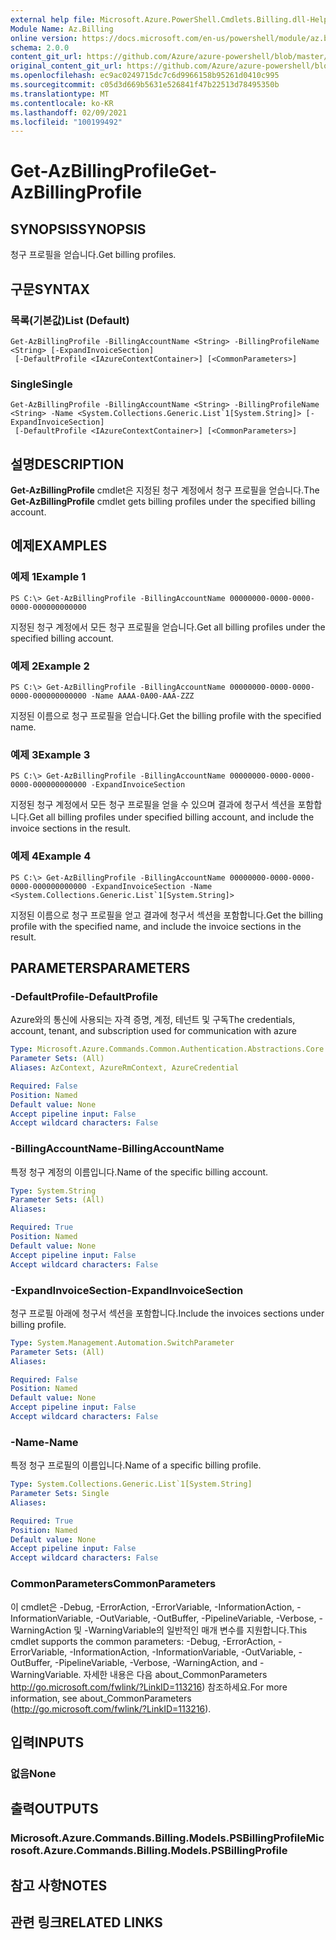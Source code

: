 ```yaml
---
external help file: Microsoft.Azure.PowerShell.Cmdlets.Billing.dll-Help.xml
Module Name: Az.Billing
online version: https://docs.microsoft.com/en-us/powershell/module/az.billing/get-azbillingprofile
schema: 2.0.0
content_git_url: https://github.com/Azure/azure-powershell/blob/master/src/Billing/Billing/help/Get-AzBillingProfile.md
original_content_git_url: https://github.com/Azure/azure-powershell/blob/master/src/Billing/Billing/help/Get-AzBillingProfile.md
ms.openlocfilehash: ec9ac0249715dc7c6d9966158b95261d0410c995
ms.sourcegitcommit: c05d3d669b5631e526841f47b22513d78495350b
ms.translationtype: MT
ms.contentlocale: ko-KR
ms.lasthandoff: 02/09/2021
ms.locfileid: "100199492"
---
```

# <span data-ttu-id="5903c-101">Get-AzBillingProfile</span><span class="sxs-lookup"><span data-stu-id="5903c-101">Get-AzBillingProfile</span></span>

## <span data-ttu-id="5903c-102">SYNOPSIS</span><span class="sxs-lookup"><span data-stu-id="5903c-102">SYNOPSIS</span></span>
<span data-ttu-id="5903c-103">청구 프로필을 얻습니다.</span><span class="sxs-lookup"><span data-stu-id="5903c-103">Get billing profiles.</span></span>

## <span data-ttu-id="5903c-104">구문</span><span class="sxs-lookup"><span data-stu-id="5903c-104">SYNTAX</span></span>

### <span data-ttu-id="5903c-105">목록(기본값)</span><span class="sxs-lookup"><span data-stu-id="5903c-105">List (Default)</span></span>
```
Get-AzBillingProfile -BillingAccountName <String> -BillingProfileName <String> [-ExpandInvoiceSection]
 [-DefaultProfile <IAzureContextContainer>] [<CommonParameters>]
```

### <span data-ttu-id="5903c-106">Single</span><span class="sxs-lookup"><span data-stu-id="5903c-106">Single</span></span>
```
Get-AzBillingProfile -BillingAccountName <String> -BillingProfileName <String> -Name <System.Collections.Generic.List`1[System.String]> [-ExpandInvoiceSection]
 [-DefaultProfile <IAzureContextContainer>] [<CommonParameters>]
```

## <span data-ttu-id="5903c-107">설명</span><span class="sxs-lookup"><span data-stu-id="5903c-107">DESCRIPTION</span></span>
<span data-ttu-id="5903c-108">**Get-AzBillingProfile** cmdlet은 지정된 청구 계정에서 청구 프로필을 얻습니다.</span><span class="sxs-lookup"><span data-stu-id="5903c-108">The **Get-AzBillingProfile** cmdlet gets billing profiles under the specified billing account.</span></span> 

## <span data-ttu-id="5903c-109">예제</span><span class="sxs-lookup"><span data-stu-id="5903c-109">EXAMPLES</span></span>

### <span data-ttu-id="5903c-110">예제 1</span><span class="sxs-lookup"><span data-stu-id="5903c-110">Example 1</span></span>
```
PS C:\> Get-AzBillingProfile -BillingAccountName 00000000-0000-0000-0000-000000000000
```

<span data-ttu-id="5903c-111">지정된 청구 계정에서 모든 청구 프로필을 얻습니다.</span><span class="sxs-lookup"><span data-stu-id="5903c-111">Get all billing profiles under the specified billing account.</span></span>

### <span data-ttu-id="5903c-112">예제 2</span><span class="sxs-lookup"><span data-stu-id="5903c-112">Example 2</span></span>
```
PS C:\> Get-AzBillingProfile -BillingAccountName 00000000-0000-0000-0000-000000000000 -Name AAAA-0A00-AAA-ZZZ
```

<span data-ttu-id="5903c-113">지정된 이름으로 청구 프로필을 얻습니다.</span><span class="sxs-lookup"><span data-stu-id="5903c-113">Get the billing profile with the specified name.</span></span>

### <span data-ttu-id="5903c-114">예제 3</span><span class="sxs-lookup"><span data-stu-id="5903c-114">Example 3</span></span>
```
PS C:\> Get-AzBillingProfile -BillingAccountName 00000000-0000-0000-0000-000000000000 -ExpandInvoiceSection
```

<span data-ttu-id="5903c-115">지정된 청구 계정에서 모든 청구 프로필을 얻을 수 있으며 결과에 청구서 섹션을 포함합니다.</span><span class="sxs-lookup"><span data-stu-id="5903c-115">Get all billing profiles under specified billing account, and include the invoice sections in the result.</span></span>

### <span data-ttu-id="5903c-116">예제 4</span><span class="sxs-lookup"><span data-stu-id="5903c-116">Example 4</span></span>
```
PS C:\> Get-AzBillingProfile -BillingAccountName 00000000-0000-0000-0000-000000000000 -ExpandInvoiceSection -Name <System.Collections.Generic.List`1[System.String]>
```

<span data-ttu-id="5903c-117">지정된 이름으로 청구 프로필을 얻고 결과에 청구서 섹션을 포함합니다.</span><span class="sxs-lookup"><span data-stu-id="5903c-117">Get the billing profile with the specified name, and include the invoice sections in the result.</span></span>

## <span data-ttu-id="5903c-118">PARAMETERS</span><span class="sxs-lookup"><span data-stu-id="5903c-118">PARAMETERS</span></span>

### <span data-ttu-id="5903c-119">-DefaultProfile</span><span class="sxs-lookup"><span data-stu-id="5903c-119">-DefaultProfile</span></span>
<span data-ttu-id="5903c-120">Azure와의 통신에 사용되는 자격 증명, 계정, 테넌트 및 구독</span><span class="sxs-lookup"><span data-stu-id="5903c-120">The credentials, account, tenant, and subscription used for communication with azure</span></span>

```yaml
Type: Microsoft.Azure.Commands.Common.Authentication.Abstractions.Core.IAzureContextContainer
Parameter Sets: (All)
Aliases: AzContext, AzureRmContext, AzureCredential

Required: False
Position: Named
Default value: None
Accept pipeline input: False
Accept wildcard characters: False
```

### <span data-ttu-id="5903c-121">-BillingAccountName</span><span class="sxs-lookup"><span data-stu-id="5903c-121">-BillingAccountName</span></span>
<span data-ttu-id="5903c-122">특정 청구 계정의 이름입니다.</span><span class="sxs-lookup"><span data-stu-id="5903c-122">Name of the specific billing account.</span></span>

```yaml
Type: System.String
Parameter Sets: (All)
Aliases:

Required: True
Position: Named
Default value: None
Accept pipeline input: False
Accept wildcard characters: False
```

### <span data-ttu-id="5903c-123">-ExpandInvoiceSection</span><span class="sxs-lookup"><span data-stu-id="5903c-123">-ExpandInvoiceSection</span></span>
<span data-ttu-id="5903c-124">청구 프로필 아래에 청구서 섹션을 포함합니다.</span><span class="sxs-lookup"><span data-stu-id="5903c-124">Include the invoices sections under billing profile.</span></span>

```yaml
Type: System.Management.Automation.SwitchParameter
Parameter Sets: (All)
Aliases:

Required: False
Position: Named
Default value: None
Accept pipeline input: False
Accept wildcard characters: False
```

### <span data-ttu-id="5903c-125">-Name</span><span class="sxs-lookup"><span data-stu-id="5903c-125">-Name</span></span>
<span data-ttu-id="5903c-126">특정 청구 프로필의 이름입니다.</span><span class="sxs-lookup"><span data-stu-id="5903c-126">Name of a specific billing profile.</span></span>

```yaml
Type: System.Collections.Generic.List`1[System.String]
Parameter Sets: Single
Aliases:

Required: True
Position: Named
Default value: None
Accept pipeline input: False
Accept wildcard characters: False
```

### <span data-ttu-id="5903c-127">CommonParameters</span><span class="sxs-lookup"><span data-stu-id="5903c-127">CommonParameters</span></span>
<span data-ttu-id="5903c-128">이 cmdlet은 -Debug, -ErrorAction, -ErrorVariable, -InformationAction, -InformationVariable, -OutVariable, -OutBuffer, -PipelineVariable, -Verbose, -WarningAction 및 -WarningVariable의 일반적인 매개 변수를 지원합니다.</span><span class="sxs-lookup"><span data-stu-id="5903c-128">This cmdlet supports the common parameters: -Debug, -ErrorAction, -ErrorVariable, -InformationAction, -InformationVariable, -OutVariable, -OutBuffer, -PipelineVariable, -Verbose, -WarningAction, and -WarningVariable.</span></span> <span data-ttu-id="5903c-129">자세한 내용은 다음 about_CommonParameters http://go.microsoft.com/fwlink/?LinkID=113216) 참조하세요.</span><span class="sxs-lookup"><span data-stu-id="5903c-129">For more information, see about_CommonParameters (http://go.microsoft.com/fwlink/?LinkID=113216).</span></span>

## <span data-ttu-id="5903c-130">입력</span><span class="sxs-lookup"><span data-stu-id="5903c-130">INPUTS</span></span>

### <span data-ttu-id="5903c-131">없음</span><span class="sxs-lookup"><span data-stu-id="5903c-131">None</span></span>

## <span data-ttu-id="5903c-132">출력</span><span class="sxs-lookup"><span data-stu-id="5903c-132">OUTPUTS</span></span>

### <span data-ttu-id="5903c-133">Microsoft.Azure.Commands.Billing.Models.PSBillingProfile</span><span class="sxs-lookup"><span data-stu-id="5903c-133">Microsoft.Azure.Commands.Billing.Models.PSBillingProfile</span></span>

## <span data-ttu-id="5903c-134">참고 사항</span><span class="sxs-lookup"><span data-stu-id="5903c-134">NOTES</span></span>

## <span data-ttu-id="5903c-135">관련 링크</span><span class="sxs-lookup"><span data-stu-id="5903c-135">RELATED LINKS</span></span>
